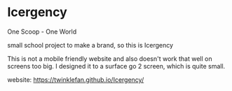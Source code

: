 # Icergency
One Scoop - One World

small school project to make a brand, so this is Icergency

This is not a mobile friendly website and also doesn't work that well on screens too big.
I designed it to a surface go 2 screen, which is quite small.


website: https://twinklefan.github.io/Icergency/
